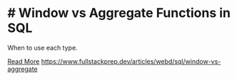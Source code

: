 # # Window vs Aggregate Functions in SQL

When to use each type.

[Read More](https://www.fullstackprep.dev/articles/webd/sql/window-vs-aggregate) https://www.fullstackprep.dev/articles/webd/sql/window-vs-aggregate